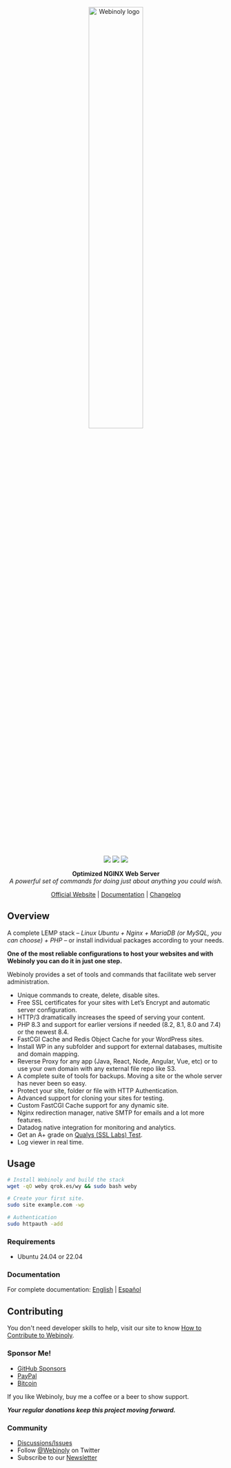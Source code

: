 <div align="center">
 	<p><a href="https://webinoly.com/">
		<picture>
		  <source media="(prefers-color-scheme: dark)" srcset="https://cdn.qrokes.com/wp-content/uploads/sites/4/2025/06/Webinoly_Logo_Dark_Transparent.png">
		  <source media="(prefers-color-scheme: light)" srcset="https://cdn.qrokes.com/wp-content/uploads/sites/4/2025/06/Webinoly_Logo_Light_Transparent.png">
		  <img width="50%" alt="Webinoly logo" src="https://cdn.qrokes.com/wp-content/uploads/sites/4/2025/06/Webinoly_Logo_Light_Transparent.png">
		</picture>
	</a></p>
 	<p>
		<img src="https://img.shields.io/badge/build-passing-brightgreen.svg" />
        <img src="https://img.shields.io/github/license/QROkes/webinoly" />
        <img src="https://img.shields.io/github/v/release/QROkes/webinoly?color=orange" />
	</p>
    <p><b>Optimized NGINX Web Server</b></br>
    <i>A powerful set of commands for doing just about anything you could wish.</i></p>
    <p><a href="https://webinoly.com/">Official Website</a> | <a href="https://webinoly.com/documentation/">Documentation</a> | <a href="https://github.com/QROkes/webinoly/releases">Changelog</a></p>
</div>

## Overview
A complete LEMP stack _– Linux Ubuntu + Nginx + MariaDB (or MySQL, you can choose) + PHP –_ or install individual packages according to your needs.

**One of the most reliable configurations to host your websites and with Webinoly you can do it in just one step.**

Webinoly provides a set of tools and commands that facilitate web server administration.
- Unique commands to create, delete, disable sites.
- Free SSL certificates for your sites with Let’s Encrypt and automatic server configuration.
- HTTP/3 dramatically increases the speed of serving your content.
- PHP 8.3 and support for earlier versions if needed (8.2, 8.1, 8.0 and 7.4) or the newest 8.4.
- FastCGI Cache and Redis Object Cache for your WordPress sites.
- Install WP in any subfolder and support for external databases, multisite and domain mapping.
- Reverse Proxy for any app (Java, React, Node, Angular, Vue, etc) or to use your own domain with any external file repo like S3.
- A complete suite of tools for backups. Moving a site or the whole server has never been so easy.
- Protect your site, folder or file with HTTP Authentication.
- Advanced support for cloning your sites for testing.
- Custom FastCGI Cache support for any dynamic site.
- Nginx redirection manager, native SMTP for emails and a lot more features.
- Datadog native integration for monitoring and analytics.
- Get an A+ grade on [Qualys (SSL Labs) Test](https://www.ssllabs.com/ssltest/).
- Log viewer in real time.

## Usage

```bash
# Install Webinoly and build the stack
wget -qO weby qrok.es/wy && sudo bash weby

# Create your first site.
sudo site example.com -wp

# Authentication
sudo httpauth -add
```

### Requirements
* Ubuntu 24.04 or 22.04


### Documentation
For complete documentation: [English](https://webinoly.com/documentation/) | [Español](https://webinoly.com/es/documentacion/)


## Contributing
You don't need developer skills to help, visit our site to know [How to Contribute to Webinoly](https://webinoly.com/contribute/).

### Sponsor Me!

- [GitHub Sponsors](https://github.com/sponsors/QROkes)
- [PayPal](https://www.paypal.me/qrokes)
- [Bitcoin](https://www.blockchain.com/en/btc/address/1E3Ybo5UcvaAr1MoK4nBnMRFFY9aEMiku3)

If you like Webinoly, buy me a coffee or a beer to show support.

**_Your regular donations keep this project moving forward._**

### Community
- [Discussions/Issues](https://webinoly.com/premium/)
- Follow [@Webinoly](https://x.com/Webinoly) on Twitter
- Subscribe to our [Newsletter](https://webinoly.com/newsletter/)
